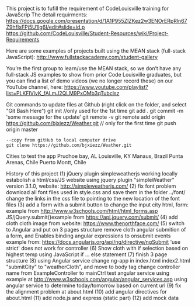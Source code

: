 ﻿This project is to fufill the requirement of CodeLouisville training for JavaScrip
The detail requirments:
https://docs.google.com/presentation/d/1A1P955ZlZKez2w3ENOrERpRln67Z9hfIxFPj5U1Ig6I/edit#slide=id.p
https://github.com/CodeLouisville/Student-Resources/wiki/Project-Requirements


Here are some examples of projects built using the MEAN stack (full-stack JavaScript): http://www.fullstackacademy.com/student-gallery

You’re the first group to learn/use the MEAN stack, so we don’t have any full-stack JS examples to show from prior Code Louisville graduates, 
but you can find a list of demo videos (we no longer record these) on our YouTube channel, here: 
https://www.youtube.com/playlist?list=PLKFlVlvK_fALmJ2QLM9PxOMb3qTubclsz


Git commands to update files at Github
	(right click on the folder, and select "Git Bash Here")
	git init //only used for the 1st time
	git add .
	git commit -m 'some message for the update'
	git remote -v
	git remote add origin https://github.com/bjxiezz/Weather.git // only for the first time
	git push origin master
	
	--copy from gitHub to local computer drive
	git clone https://github.com/bjxiezz/Weather.git

Cities to test the app
	Prudhoe bay, AL
	Louisville, KY
	Manaus, Brazil
	Punta Arenas, Chile
	Puerto Montt, Chile
	

History of this project
(1) jQuery plugin simpleweatherjs working locally
	estabolish a html/css/JS website using jquery plugin "simpleWeather"
		version 3.1.0, website: http://simpleweatherjs.com/
(2) fix font problem
	download all font files used in style.css and save them in the folder ../font/
	change the links in the css file to pointing to the new location of the font files
(3) add a form with a submit button to change the input city
	html, form: example from http://www.w3schools.com/html/html_forms.asp
	JS/jQuery.submit()example from https://api.jquery.com/submit/
(4) add cloth
	cloth image from website: https://www.thenorthface.com/
(5) switch to Angular and put on 3 pages structure
	remove cloth
	angular submition of a form, and Enables binding angular expressions to onsubmit events
		example from: https://docs.angularjs.org/api/ng/directive/ngSubmit
		'use strict' does not work for controller
(6) Show cloth with if selection based on highest temp 
		using JavaScript if ... else statement
(7) finish 3 page structure
(8) using Angular service 
	change ng-app in index.html index2.html "submitCity" to "weatherCloth", and move to body tag
	change controller name from ExampleController to mainCtrl
	test angular service using example at http://www.w3schools.com/angular/angular_services.asp
	using angular service to determine today/tomorrow based on current url
(9) fix the alignment problem at about.html
(10) add angular directives for about.html
(11) add node.js and express (static part)
(12) add mock data
		
